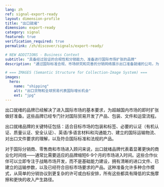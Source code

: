 ```yaml
---
lang: zh
ref: signal-export-ready
layout: dimension-profile
title: "出口就绪"
dimension: export-ready
category: signal
featured: true
verification_required: true
permalink: /zh/discover/signals/export-ready/

# NEW ADDITIONS - Business Context
subtitle: "具备经过验证的合规性和分销能力、准备进行国际市场扩张的品牌"
description: "通过国际标准合规、市场研究和完善的分销网络展示出口准备就绪的公司，为全球增长做好准备。"

# === IMAGES (Semantic Structure for Collection-Image System) ===
images:
  hero:
    name: "shipping"
    alt: "出口货物和全球贸易代表国际增长机会"
    ext: "jpg"
---
```


出口就绪的品牌已经解决了进入国际市场的基本要求，为超越国内市场的即时扩张做好准备。这些品牌已经专门针对国际贸易开发了产品、包装、文件和运营流程。

出口就绪品牌的关键特征包括：适合目标市场的包装和标签、必要的认证（有机认证、质量认证、安全认证）、英语/多语言材料和沟通能力、建立的国际运输物流、对出口文件要求的理解，以及符合国际标准和法规的产品。

对于国际分销商、零售商和市场进入顾问来说，出口就绪品牌代表着显著更快的商业化时间线——通常比需要适应的品牌缩短6-9个月的市场进入时间。这些合作伙伴可以立即专注于战略市场开发，而不是基础能力建设，拥有清晰的进口文件、已建立的运输参数，以及已经符合目标市场要求的产品。这种准备允许多种合作模式，从简单的分销协议到更复杂的许可或白标安排，所有这些都具有降低的实施摩擦和更快的收入产生路径。
